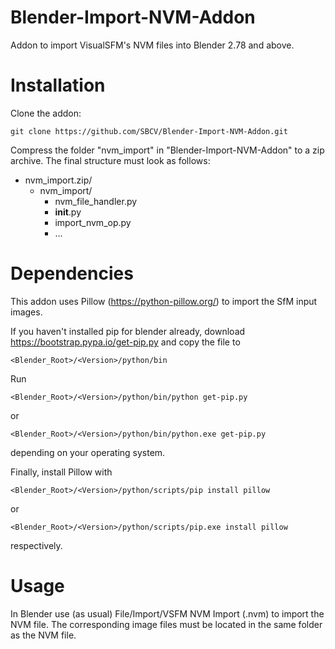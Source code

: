 # Blender-Import-NVM-Addon
Addon to import VisualSFM's NVM files into Blender 2.78 and above.

Installation
============
Clone the addon:
```
git clone https://github.com/SBCV/Blender-Import-NVM-Addon.git
```
Compress the folder "nvm_import" in "Blender-Import-NVM-Addon" to a zip archive. 
The final structure must look as follows:
- nvm_import.zip/  
	- nvm_import/  
		- nvm_file_handler.py  
		- __init__.py  
		- import_nvm_op.py  
		- ...  


Dependencies
============
This addon uses Pillow (https://python-pillow.org/) to import the SfM input images. 

If you haven't installed pip for blender already, download https://bootstrap.pypa.io/get-pip.py and copy the file to 
```
<Blender_Root>/<Version>/python/bin
```

Run
```
<Blender_Root>/<Version>/python/bin/python get-pip.py 
```
or 
```
<Blender_Root>/<Version>/python/bin/python.exe get-pip.py 
```
depending on your operating system.

Finally, install Pillow with
```
<Blender_Root>/<Version>/python/scripts/pip install pillow
```
or 
```
<Blender_Root>/<Version>/python/scripts/pip.exe install pillow
```
respectively.

Usage
=====
In Blender use (as usual) File/Import/VSFM NVM Import (.nvm) to import the NVM file. The corresponding image files must be located in the same folder as the NVM file. 
